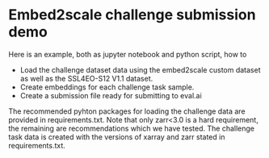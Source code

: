 # Embed2scale challenge submission demo

Here is an example, both as jupyter notebook and python script, how to 
- Load the challenge dataset data using the embed2scale custom dataset as well as the SSL4EO-S12 V1.1 dataset.
- Create embeddings for each challenge task sample.
- Create a submission file ready for submitting to eval.ai

The recommended pyhton packages for loading the challenge data are provided in requirements.txt. Note that only zarr<3.0 is a hard requirement, the remaining are recommendations which we have tested. The challenge task data is created with the versions of xarray and zarr stated in requirements.txt.